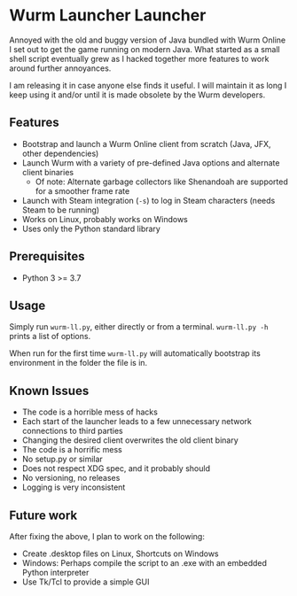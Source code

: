 Wurm Launcher Launcher
===

Annoyed with the old and buggy version of Java bundled with Wurm Online I set out to get the game running on modern Java. What started as a small shell script eventually grew as I hacked together more features to work around further annoyances.

I am releasing it in case anyone else finds it useful. I will maintain it as long I keep using it and/or until it is made obsolete by the Wurm developers.

Features
---
 - Bootstrap and launch a Wurm Online client from scratch (Java, JFX, other dependencies)
 - Launch Wurm with a variety of pre-defined Java options and alternate client binaries
     - Of note: Alternate garbage collectors like Shenandoah are supported for a smoother frame rate
 - Launch with Steam integration (`-s`) to log in Steam characters (needs Steam to be running)
 - Works on Linux, probably works on Windows
 - Uses only the Python standard library

Prerequisites
---
- Python 3 >= 3.7

Usage
---
Simply run `wurm-ll.py`, either directly or from a terminal. `wurm-ll.py -h` prints a list of options.

When run for the first time `wurm-ll.py` will automatically bootstrap its environment in the folder the file is in.

Known Issues
---

- The code is a horrible mess of hacks
- Each start of the launcher leads to a few unnecessary network connections to third parties
- Changing the desired client overwrites the old client binary
- The code is a horrific mess
- No setup.py or similar
- Does not respect XDG spec, and it probably should
- No versioning, no releases
- Logging is very inconsistent

Future work
---
After fixing the above, I plan to work on the following:

- Create .desktop files on Linux, Shortcuts on Windows
- Windows: Perhaps compile the script to an .exe with an embedded Python interpreter
- Use Tk/Tcl to provide a simple GUI
